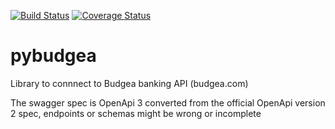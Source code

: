 [![Build Status](https://travis-ci.org/rienafairefr/pybudgea.svg?branch=master)](https://travis-ci.org/rienafairefr/pybudgea)
[![Coverage Status](https://coveralls.io/repos/github/rienafairefr/pybudgea/badge.svg?branch=master)](https://coveralls.io/github/rienafairefr/pybudgea?branch=master)

# pybudgea
Library to connnect to Budgea banking API (budgea.com)

The swagger spec is OpenApi 3 converted from the official OpenApi version 2 spec, endpoints or schemas might be wrong or incomplete
 